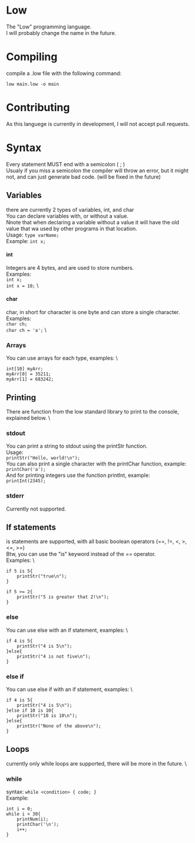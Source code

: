 # Low
The "Low" programming language. \
I will probably change the name in the future.

# Compiling
compile a .low file with the following command:
```
low main.low -o main
```

# Contributing
As this languege is currently in development, I will not accept pull requests.

# Syntax
Every statement MUST end with a semicolon ( ; ) \
Usualy if you miss a semicolon the compiler will throw an error, but it might not, and can just generate bad code. (will be fixed in the future)

## Variables
there are currently 2 types of variables, int, and char \
You can declare variables with, or without a value. \
Nnote that when declaring a variable without a value it will have the old value that wa used by other programs in that location. \
Usage: `type varName;` \
Example: `int x;`

#### int
Integers are 4 bytes, and are used to store numbers. \
Examples: \
`int x;` \
`int x = 10;` \

#### char
char, in short for character is one byte and can store a single character. \
Examples: \
`char ch;` \
`char ch = 'a';` \

### Arrays
You can use arrays for each type, examples: \
```
int[10] myArr;
myArr[0] = 35211;
myArr[1] = 683242;
```

## Printing
There are function from the low standard library to print to the console, explained below. \
### stdout
You can print a string to stdout using the printStr function. \
Usage: \
`printStr("Hello, world!\n");` \
You can also print a single character with the printChar function, example: \
`printChar('a');` \
And for printing integers use the function printInt, example: \
`printInt(2345);`

### stderr
Currently not supported.

## If statements
is statements are supported, with all basic boolean operators (==, !=, <, >, <=, >=) \
Btw, you can use the "is" keyword instead of the == operator. \
Examples: \
```
if 5 is 5{
    printStr("true\n");
}
```
```
if 5 >= 2{
    printStr("5 is greater that 2!\n");
}
```
### else
You can use else with an if statement, examples: \
```
if 4 is 5{
    printStr("4 is 5\n");
}else{
    printStr("4 is not five\n");
}
```

### else if
You can use else if with an if statement, examples: \
```
if 4 is 5{
    printStr("4 is 5\n");
}else if 10 is 10{
    printStr("10 is 10\n");
}else{
    printStr("None of the above\n");
}
```

## Loops
currently only while loops are supported, there will be more in the future. \
### while
syntax: `while <condition> { code; }` \
Example:
```
int i = 0;
while i < 30{
    printNum(i);
    printChar('\n');
    i++;
}
```
